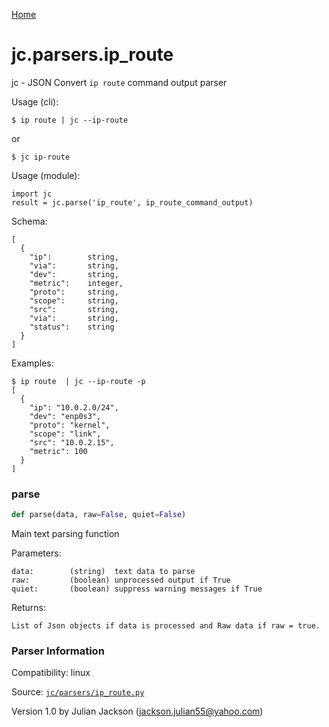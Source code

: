 [Home](https://kellyjonbrazil.github.io/jc/)
<a id="jc.parsers.ip_route"></a>

# jc.parsers.ip\_route

jc - JSON Convert `ip route` command output parser

Usage (cli):

    $ ip route | jc --ip-route

or

    $ jc ip-route

Usage (module):

    import jc
    result = jc.parse('ip_route', ip_route_command_output)

Schema:

    [
      {
        "ip":        string,
        "via":       string,
        "dev":       string,
        "metric":    integer,
        "proto":     string,
        "scope":     string,
        "src":       string,
        "via":       string,
        "status":    string
      }
    ]

Examples:

    $ ip route  | jc --ip-route -p
    [
      {
        "ip": "10.0.2.0/24",
        "dev": "enp0s3",
        "proto": "kernel",
        "scope": "link",
        "src": "10.0.2.15",
        "metric": 100
      }
    ]

<a id="jc.parsers.ip_route.parse"></a>

### parse

```python
def parse(data, raw=False, quiet=False)
```

Main text parsing function

Parameters:

    data:        (string)  text data to parse
    raw:         (boolean) unprocessed output if True
    quiet:       (boolean) suppress warning messages if True

Returns:

    List of Json objects if data is processed and Raw data if raw = true.

### Parser Information
Compatibility:  linux

Source: [`jc/parsers/ip_route.py`](https://github.com/kellyjonbrazil/jc/blob/master/jc/parsers/ip_route.py)

Version 1.0 by Julian Jackson (jackson.julian55@yahoo.com)
